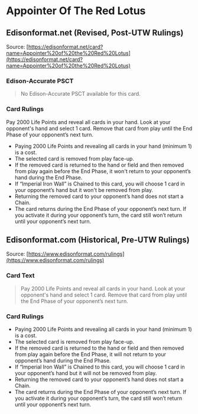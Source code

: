 # Appointer Of The Red Lotus

## Edisonformat.net (Revised, Post-UTW Rulings)

Source: [https://edisonformat.net/card?name=Appointer%20of%20the%20Red%20Lotus](https://edisonformat.net/card?name=Appointer%20of%20the%20Red%20Lotus)

### Edison-Accurate PSCT

> No Edison-Accurate PSCT available for this card.

### Card Rulings

Pay 2000 Life Points and reveal all cards in your hand. Look at your opponent's hand and select 1 card. Remove that card from play until the End Phase of your opponent’s next turn.
*   Paying 2000 Life Points and revealing all cards in your hand (minimum 1) is a cost.
*   The selected card is removed from play face-up.
*   If the removed card is returned to the hand or field and then removed from play again before the End Phase, it won't return to your opponent’s hand during the End Phase.
*   If “Imperial Iron Wall” is Chained to this card, you will choose 1 card in your opponent’s hand but it won't be removed from play.
*   Returning the removed card to your opponent’s hand does not start a Chain.
*   The card returns during the End Phase of your opponent’s next turn. If you activate it during your opponent’s turn, the card still won’t return until your opponent’s next turn.


## Edisonformat.com (Historical, Pre-UTW Rulings)

Source: [https://www.edisonformat.com/rulings](https://www.edisonformat.com/rulings)

### Card Text

> Pay 2000 Life Points and reveal all cards in your hand. Look at your opponent's hand and select 1 card. Remove that card from play until the End Phase of your opponent’s next turn.

### Card Rulings

*   Paying 2000 Life Points and revealing all cards in your hand (minimum 1) is a cost.
*   The selected card is removed from play face-up.
*   If the removed card is returned to the hand or field and then removed from play again before the End Phase, it will not return to your opponent’s hand during the End Phase.
*   If “Imperial Iron Wall” is Chained to this card, you will choose 1 card in your opponent’s hand but it will not be removed from play.
*   Returning the removed card to your opponent’s hand does not start a Chain.
*   The card returns during the End Phase of your opponent’s next turn. If you activate it during your opponent’s turn, the card still won’t return until your opponent’s next turn.


